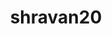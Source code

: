---
title: shravan20
github: https://github.com/shravan20
mode: dark
transition: 1s
score: 41.2
archetype:
- Editor’s Choice
- Little Bit of Everything
---